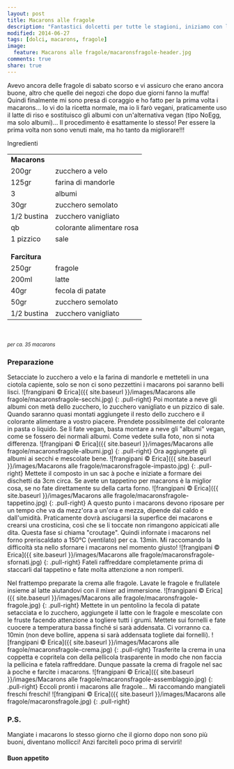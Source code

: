 ```yaml
---
layout: post
title: Macarons alle fragole
description: "Fantastici dolcetti per tutte le stagioni, iniziamo con l'estate!"
modified: 2014-06-27
tags: [dolci, macarons, fragole]
image:
  feature: Macarons alle fragole/macaronsfragole-header.jpg
comments: true
share: true
---
```


Avevo ancora delle fragole di sabato scorso e vi assicuro che erano ancora buone, altro che quelle dei negozi che dopo due giorni fanno la muffa! Quindi finalmente mi sono presa di coraggio e ho fatto per la prima volta i macarons... Io vi do la ricetta normale, ma io li farò vegani, praticamente uso il latte di riso e sostituisco gli albumi con un'alternativa vegan (tipo NoEgg, ma solo albumi)... Il procedimento è esattamente lo stesso! Per essere la prima volta non sono venuti male, ma ho tanto da migliorare!!!


<div class="ingredients">
  <div class="ingredients-title">Ingredienti</div>
  <table>
    <tbody>
      <tr>
        <td colspan="2"><b>Macarons</b></td>
      </tr>
      <tr>
        <td>200gr</td>
        <td>zucchero a velo</td>
      </tr>
      <tr>
        <td>125gr</td>
        <td>farina di mandorle</td>
      </tr>
      <tr>
        <td>3</td>
        <td>albumi</td>
      </tr>
      <tr>
        <td>30gr</td>
        <td>zucchero semolato</td>
      </tr>
      <tr>
        <td>1/2 bustina</td>
        <td>zucchero vanigliato</td>
      </tr>
      <tr>
        <td>qb</td>
        <td>colorante alimentare rosa</td>
      </tr>
      <tr>    
        <td>1 pizzico</td>
        <td>sale</td>
      </tr>
      <tr style="height: 15px;"></tr>
      <tr>          
        <td colspan="2"><b>Farcitura</b></td>
      </tr>
      <tr>
        <td>250gr</td>
        <td>fragole</td>
      </tr>
      <tr>      
        <td>200ml</td>
        <td>latte</td>
      </tr>
      <tr>
        <td>40gr</td>
        <td>fecola di patate</td>
      </tr>
      <tr>
        <td>50gr</td>
        <td>zucchero semolato</td>
      </tr>
      <tr>
        <td>1/2 bustina</td>
        <td>zucchero vanigliato</td>      
      </tr>
    </tbody>
  </table>
  <br></br>
  <i class="pull-right" style="font-size: 80%;">per ca. 35 macarons</i>
</div>


<h3>
  <font color="grey">
    <i class="icon-cogs"></i>
  </font> Preparazione
</h3>

Setacciate lo zucchero a velo e la farina di mandorle e metteteli in una ciotola capiente, solo se non ci sono pezzettini i macarons poi saranno belli lisci.
![frangipani © Erica]({{ site.baseurl }}/images/Macarons alle fragole/macaronsfragole-secchi.jpg)
{: .pull-right}
Poi montate a neve gli albumi con metà dello zucchero, lo zucchero vanigliato e un pizzico di sale. Quando saranno quasi montati aggiungete il resto dello zucchero e il colorante alimentare a vostro piacere. Prendete possibilmente del colorante in pasta o liquido. Se li fate vegan, basta montare a neve gli "albumi" vegan, come se fossero dei normali albumi. Come vedete sulla foto, non si nota differenza.
![frangipani © Erica]({{ site.baseurl }}/images/Macarons alle fragole/macaronsfragole-albumi.jpg)
{: .pull-right}
Ora aggiungete gli albumi ai secchi e mescolate bene.
![frangipani © Erica]({{ site.baseurl }}/images/Macarons alle fragole/macaronsfragole-impasto.jpg)
{: .pull-right}
Mettete il composto in un sac à poche e iniziate a formare dei dischetti da 3cm circa. Se avete un tappetino per macarons è la miglior cosa, se no fate direttamente su della carta forno.
![frangipani © Erica]({{ site.baseurl }}/images/Macarons alle fragole/macaronsfragole-tappetino.jpg)
{: .pull-right}
A questo punto i macarons devono riposare per un tempo che va da mezz'ora a un'ora e mezza, dipende dal caldo e dall'umidità. Praticamente dovrà asciugarsi la superfice dei macarons e crearsi una crosticina, così che se li toccate non rimangono appicicati alle dita. Questa fase si chiama "croutage". Quindi infornate i macarons nel forno preriscaldato a 150°C (ventilato) per ca. 13min. Mi raccomando la difficoltà sta nello sfornare i macarons nel momento giusto!
![frangipani © Erica]({{ site.baseurl }}/images/Macarons alle fragole/macaronsfragole-sfornati.jpg)
{: .pull-right}
Fateli raffreddare completamente prima di staccarli dal tappetino e fate molta attenzione a non romperli.

Nel frattempo preparate la crema alle fragole. Lavate le fragole e frullatele insieme al latte aiutandovi con il mixer ad immersione.
![frangipani © Erica]({{ site.baseurl }}/images/Macarons alle fragole/macaronsfragole-fragole.jpg)
{: .pull-right}
Mettete in un pentolino la fecola di patate setacciata e lo zucchero, aggiungete il latte con le fragole e mescolate con le fruste facendo attenzione a togliere tutti i grumi. Mettete sui fornelli e fate cuocere a temperatura bassa finché si sarà addensata. Ci vorranno ca. 10min (non deve bollire, appena si sarà addensata togliete dai fornelli). 
![frangipani © Erica]({{ site.baseurl }}/images/Macarons alle fragole/macaronsfragole-crema.jpg)
{: .pull-right}
Trasferite la crema in una coppetta e copritela con della pellicola trasparente in modo che non faccia la pellicina e fatela raffreddare. Dunque passate la crema di fragole nel sac à poche e farcite i macarons.
![frangipani © Erica]({{ site.baseurl }}/images/Macarons alle fragole/macaronsfragole-assemblaggio.jpg)
{: .pull-right}
Eccoli pronti i macarons alle fragole... Mi raccomando mangiateli freschi freschi!
![frangipani © Erica]({{ site.baseurl }}/images/Macarons alle fragole/macaronsfragole.jpg)
{: .pull-right}

<h3>
  <font color="#FFCC00">
    <i class="icon-lightbulb"></i>
  </font> P.S.
</h3>

Mangiate i macarons lo stesso giorno che il giorno dopo non sono più buoni, diventano mollicci! Anzi farciteli poco prima di servirli!

<h4>Buon appetito
  <font color="red">
    <i class="icon-smile"></i>
  </font>
</h4>
